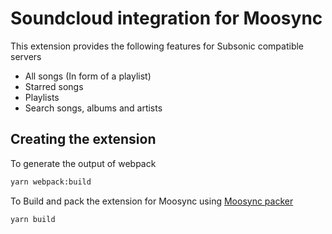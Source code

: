 # Soundcloud integration for Moosync

This extension provides the following features for Subsonic compatible servers
- All songs (In form of a playlist)
- Starred songs
- Playlists
- Search songs, albums and artists

## Creating the extension

To generate the output of webpack

``` bash
yarn webpack:build
```

To Build and pack the extension for Moosync using [Moosync packer](https://github.com/Moosync/extension-packer)

``` bash
yarn build
```
